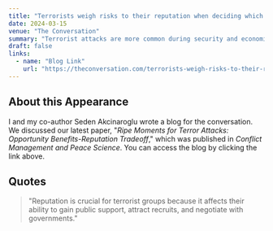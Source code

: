 ```yaml
---
title: "Terrorists weigh risks to their reputation when deciding which crises to exploit − new research"
date: 2024-03-15
venue: "The Conversation"
summary: "Terrorist attacks are more common during security and economic crises, but they decrease during humanitarian disasters."
draft: false
links:
  - name: "Blog Link"
    url: "https://theconversation.com/terrorists-weigh-risks-to-their-reputation-when-deciding-which-crises-to-exploit-new-research-254169"
---
```


## About this Appearance

I and my co-author Seden Akcinaroglu wrote a blog for the conversation. We discussed our latest paper, "*Ripe Moments for Terror Attacks: Opportunity Benefits-Reputation Tradeoff*," which was published in *Conflict Management and Peace Science*. You can access the blog by clicking the link above.
 


## Quotes

> "Reputation is crucial for terrorist groups because it affects their ability to gain public support, attract recruits, and negotiate with governments."


